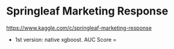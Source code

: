 Springleaf Marketing Response
=============================

https://www.kaggle.com/c/springleaf-marketing-response

- 1st version: native xgboost. AUC Score = 
